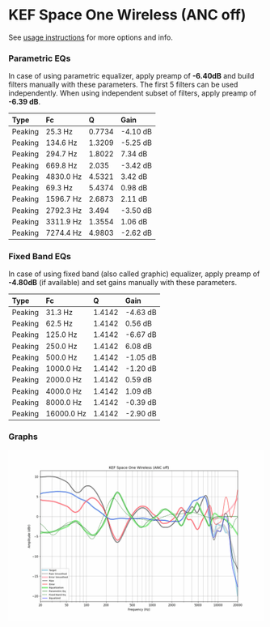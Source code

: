 # KEF Space One Wireless (ANC off)
See [usage instructions](https://github.com/jaakkopasanen/AutoEq#usage) for more options and info.

### Parametric EQs
In case of using parametric equalizer, apply preamp of **-6.40dB** and build filters manually
with these parameters. The first 5 filters can be used independently.
When using independent subset of filters, apply preamp of **-6.39 dB**.

| Type    | Fc        |      Q | Gain     |
|:--------|:----------|:-------|:---------|
| Peaking | 25.3 Hz   | 0.7734 | -4.10 dB |
| Peaking | 134.6 Hz  | 1.3209 | -5.25 dB |
| Peaking | 294.7 Hz  | 1.8022 | 7.34 dB  |
| Peaking | 669.8 Hz  | 2.035  | -3.42 dB |
| Peaking | 4830.0 Hz | 4.5321 | 3.42 dB  |
| Peaking | 69.3 Hz   | 5.4374 | 0.98 dB  |
| Peaking | 1596.7 Hz | 2.6873 | 2.11 dB  |
| Peaking | 2792.3 Hz | 3.494  | -3.50 dB |
| Peaking | 3311.9 Hz | 1.3554 | 1.06 dB  |
| Peaking | 7274.4 Hz | 4.9803 | -2.62 dB |

### Fixed Band EQs
In case of using fixed band (also called graphic) equalizer, apply preamp of **-4.80dB**
(if available) and set gains manually with these parameters.

| Type    | Fc         |      Q | Gain     |
|:--------|:-----------|:-------|:---------|
| Peaking | 31.3 Hz    | 1.4142 | -4.63 dB |
| Peaking | 62.5 Hz    | 1.4142 | 0.56 dB  |
| Peaking | 125.0 Hz   | 1.4142 | -6.67 dB |
| Peaking | 250.0 Hz   | 1.4142 | 6.08 dB  |
| Peaking | 500.0 Hz   | 1.4142 | -1.05 dB |
| Peaking | 1000.0 Hz  | 1.4142 | -1.20 dB |
| Peaking | 2000.0 Hz  | 1.4142 | 0.59 dB  |
| Peaking | 4000.0 Hz  | 1.4142 | 1.09 dB  |
| Peaking | 8000.0 Hz  | 1.4142 | -0.39 dB |
| Peaking | 16000.0 Hz | 1.4142 | -2.90 dB |

### Graphs
![](./KEF%20Space%20One%20Wireless%20(ANC%20off).png)